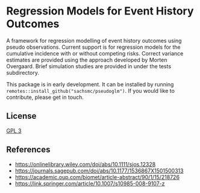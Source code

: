 # Regression Models for Event History Outcomes

A framework for regression modelling of event history outcomes using pseudo observations. Current support is for regression models for the cumulative incidence with or without competing risks. Correct variance estimates are provided using the approach developed by Morten Overgaard. Brief simulation studies are provided in under the tests subdirectory. 

This package is in early development. It can be installed by running `remotes::install_github("sachsmc/pseudoglm")`. If you would like to contribute, please get in touch.

## License

[GPL 3](https://cran.r-project.org/web/licenses/GPL-3)

## References

- https://onlinelibrary.wiley.com/doi/abs/10.1111/sjos.12328
- https://journals.sagepub.com/doi/abs/10.1177/1536867X1501500313
- https://academic.oup.com/biomet/article-abstract/90/1/15/218726
- https://link.springer.com/article/10.1007/s10985-008-9107-z
